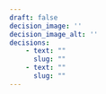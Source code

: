 ```yaml
---
draft: false
decision_image: ''
decision_image_alt: ''
decisions:
    - text: ""
      slug: ""
    - text: ""
      slug: ""
---
```

